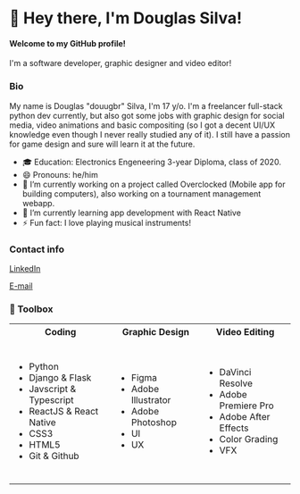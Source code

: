 # 👋 Hey there, I'm Douglas Silva!
#### Welcome to my GitHub profile!

I'm a software developer, graphic designer and video editor!

### Bio

My name is Douglas "douugbr" Silva, I'm 17 y/o. I'm a freelancer full-stack python dev currently, but also got some jobs with graphic design for social media, video animations and basic compositing (so I got a decent UI/UX knowledge even though I never really studied any of it). I still have a passion for game design and sure will learn it at the future.

- 🎓 Education: Electronics Engeneering 3-year Diploma, class of 2020.
- 😄 Pronouns: he/him
- 🔭 I’m currently working on a project called Overclocked (Mobile app for building computers), also working on a tournament management webapp.
- 🌱 I’m currently learning app development with React Native
- ⚡ Fun fact: I love playing musical instruments! 

### Contact info

[LinkedIn](https://www.linkedin.com/in/douugbr/ "LinkedIn")

[E-mail](mailto:douugbr@gmail.com "Me mande um e-mail!")

<!--
**douugbr/douugbr** is a ✨ _special_ ✨ repository because its `README.md` (this file) appears on your GitHub profile.

Here are some ideas to get you started:

- 👯 I’m looking to collaborate on ...
- 🤔 I’m looking for help with ...
- 💬 Ask me about ...
- 📫 How to reach me: ...

- ⚡ Fun fact: ...
-->

### 🧰  Toolbox

<table>
<tr><th>Coding</th><th>Graphic Design</th><th>Video Editing</th></tr>
<tr><td>
  
</br>

- Python
- Django & Flask
- Javscript & Typescript
- ReactJS & React Native
- CSS3
- HTML5
- Git & Github

</br>

</td><td>
  
- Figma
- Adobe Illustrator
- Adobe Photoshop
- UI
- UX

</td><td>
  
- DaVinci Resolve
- Adobe Premiere Pro
- Adobe After Effects
- Color Grading
- VFX

</td>

</tr> 
</table>


</br>

